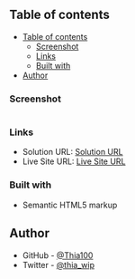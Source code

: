 
## Table of contents


- [Table of contents](#table-of-contents)
  - [Screenshot](#screenshot)
  - [Links](#links)
  - [Built with](#built-with)
- [Author](#author)

### Screenshot

![]()

### Links

- Solution URL: [Solution URL](https://github.com/Thia100/alt-school.git)
- Live Site URL: [Live Site URL](https://thia100.github.io/alt-school/recipe-page/recipe.html)

### Built with

- Semantic HTML5 markup


## Author

- GitHub - [@Thia100](https://github.com/Thia100)
- Twitter - [@thia_wip](https://x.com/thia_wip)


